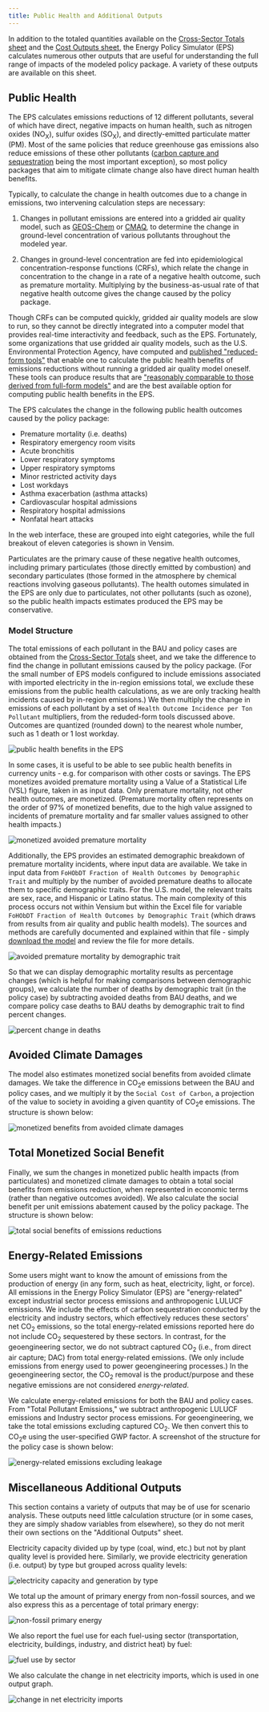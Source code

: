 ```yaml
---
title: Public Health and Additional Outputs
---
```


In addition to the totaled quantities available on the [Cross-Sector Totals sheet](cross-sector-totals) and the [Cost Outputs sheet](cost-outputs), the Energy Policy Simulator (EPS) calculates numerous other outputs that are useful for understanding the full range of impacts of the modeled policy package.  A variety of these outputs are available on this sheet.

## Public Health

The EPS calculates emissions reductions of 12 different pollutants, several of which have direct, negative impacts on human health, such as nitrogen oxides (NO<sub>X</sub>), sulfur oxides (SO<sub>X</sub>), and directly-emitted particulate matter (PM).  Most of the same policies that reduce greenhouse gas emissions also reduce emissions of these other pollutants ([carbon capture and sequestration](ccs) being the most important exception), so most policy packages that aim to mitigate climate change also have direct human health benefits.

Typically, to calculate the change in health outcomes due to a change in emissions, two intervening calculation steps are necessary:

1. Changes in pollutant emissions are entered into a gridded air quality model, such as [GEOS-Chem](http://acmg.seas.harvard.edu/geos/) or [CMAQ](https://www.epa.gov/cmaq), to determine the change in ground-level concentration of various pollutants throughout the modeled year.

2. Changes in ground-level concentration are fed into epidemiological concentration-response functions (CRFs), which relate the change in concentration to the change in a rate of a negative health outcome, such as premature mortality.  Multiplying by the business-as-usual rate of that negative health outcome gives the change caused by the policy package.

Though CRFs can be computed quickly, gridded air quality models are slow to run, so they cannot be directly integrated into a computer model that provides real-time interactivity and feedback, such as the EPS.  Fortunately, some organizations that use gridded air quality models, such as the U.S. Environmental Protection Agency, have computed and [published "reduced-form tools"](https://www.epa.gov/benmap/reduced-form-tools-calculating-pm25-benefits) that enable one to calculate the public health benefits of emissions reductions without running a gridded air quality model oneself.  These tools can produce results that are ["reasonably comparable to those derived from full-form models"](https://www.epa.gov/sites/production/files/2019-11/documents/rft_combined_report_10.31.19_final.pdf) and are the best available option for computing public health benefits in the EPS.

The EPS calculates the change in the following public health outcomes caused by the policy package:

- Premature mortality (i.e. deaths)
- Respiratory emergency room visits
- Acute bronchitis
- Lower respiratory symptoms
- Upper respiratory symptoms
- Minor restricted activity days
- Lost workdays
- Asthma exacerbation (asthma attacks)
- Cardiovascular hospital admissions
- Respiratory hospital admissions
- Nonfatal heart attacks

In the web interface, these are grouped into eight categories, while the full breakout of eleven categories is shown in Vensim.

Particulates are the primary cause of these negative health outcomes, including primary particulates (those directly emitted by combustion) and secondary particulates (those formed in the atmosphere by chemical reactions involving gaseous pollutants).  The health outomes simulated in the EPS are only due to particulates, not other pollutants (such as ozone), so the public health impacts estimates produced the EPS may be conservative.

### Model Structure

The total emissions of each pollutant in the BAU and policy cases are obtained from the [Cross-Sector Totals](cross-sector-totals) sheet, and we take the difference to find the change in pollutant emissions caused by the policy package.  (For the small number of EPS models configured to include emissions associated with imported electricity in the in-region emissions total, we exclude these emissions from the public health calculations, as we are only tracking health incidents caused by in-region emissions.)   We then multiply the change in emissions of each pollutant by a set of `Health Outcome Incidence per Ton Pollutant` multipliers, from the reduded-form tools discussed above.  Outcomes are quantized (rounded down) to the nearest whole number, such as 1 death or 1 lost workday.

![public health benefits in the EPS](/img/additional-outputs-PublicHealthBenefits.png)

In some cases, it is useful to be able to see public health benefits in currency units - e.g. for comparison with other costs or savings.  The EPS monetizes avoided premature mortality using a Value of a Statistical Life (VSL) figure, taken in as input data.  Only premature mortality, not other health outcomes, are monetized.  (Premature mortality often represents on the order of 97% of monetized benefits, due to the high value assigned to incidents of premature mortality and far smaller values assigned to other health impacts.)

![monetized avoided premature mortality](/img/additional-outputs-MonetizedBenefits.png)

Additionally, the EPS provides an estimated demographic breakdown of premature mortality incidents, where input data are available.  We take in input data from `FoHObDT Fraction of Health Outcomes by Demographic Trait` and multiply by the number of avoided premature deaths to allocate them to specific demographic traits.  For the U.S. model, the relevant traits are sex, race, and Hispanic or Latino status.  The main complexity of this process occurs not within Vensium but within the Excel file for variable `FoHObDT Fraction of Health Outcomes by Demographic Trait` (which draws from results from air quality and public health models).  The sources and methods are carefully documented and explained within that file - simply [download the model](download) and review the file for more details.

![avoided premature mortality by demographic trait](/img/additional-outputs-AvoidedDeathsDemographics.png)

So that we can display demographic mortality results as percentage changes (which is helpful for making comparisons between demographic groups), we calculate the number of deaths by demographic trait (in the policy case) by subtracting avoided deaths from BAU deaths, and we compare policy case deaths to BAU deaths by demographic trait to find percent changes.

![percent change in deaths](/img/additional-outputs-PercCngDeaths.png)

## Avoided Climate Damages

The model also estimates monetized social benefits from avoided climate damages.  We take the difference in CO<sub>2</sub>e emissions between the BAU and policy cases, and we multiply it by the `Social Cost of Carbon`, a projection of the value to society in avoiding a given quantity of CO<sub>2</sub>e emissions.  The structure is shown below:

![monetized benefits from avoided climate damages](/img/additional-outputs-CarbonBenefits.png)

## Total Monetized Social Benefit

Finally, we sum the changes in monetized public health impacts (from particulates) and monetized climate damages to obtain a total social benefits from emissions reduction, when represented in economic terms (rather than negative outcomes avoided).  We also calculate the social benefit per unit emissions abatement caused by the policy package.  The structure is shown below:

![total social benefits of emissions reductions](/img/additional-outputs-TotSocialBenefits.png)

## Energy-Related Emissions

Some users might want to know the amount of emissions from the production of energy (in any form, such as heat, electricity, light, or force).  All emissions in the Energy Policy Simulator (EPS) are "energy-related" except industrial sector process emissions and anthropogenic LULUCF emissions.  We include the effects of carbon sequestration conducted by the electricity and industry sectors, which effectively reduces these sectors' net CO<sub>2</sub> emissions, so the total energy-related emissions reported here do not include CO<sub>2</sub> sequestered by these sectors.  In contrast, for the geoengineering sector, we do not subtract captured CO<sub>2</sub> (i.e., from direct air capture; DAC) from total energy-related emissions.  (We only include emissions from energy used to power geoengineering processes.)  In the geoengineering sector, the CO<sub>2</sub> removal is the product/purpose and these negative emissions are not considered *energy-related*.

We calculate energy-related emissions for both the BAU and policy cases.  From "Total Pollutant Emissions," we subtract anthropogenic LULUCF emissions and Industry sector process emissions.  For geoengineering, we take the total emissions excluding captured CO<sub>2</sub>.  We then convert this to CO<sub>2</sub>e using the user-specified GWP factor.  A screenshot of the structure for the policy case is shown below:

![energy-related emissions excluding leakage](/img/additional-outputs-EnergyRelatedEmis.png)

## Miscellaneous Additional Outputs

This section contains a variety of outputs that may be of use for scenario analysis.  These outputs need little calculation structure (or in some cases, they are simply shadow variables from elsewhere), so they do not merit their own sections on the "Additional Outputs" sheet.

Electricity capacity divided up by type (coal, wind, etc.) but not by plant quality level is provided here.  Similarly, we provide electricity generation (i.e. output) by type but grouped across quality levels:

![electricity capacity and generation by type](/img/additional-outputs-ElecByType.png)

We total up the amount of primary energy from non-fossil sources, and we also express this as a percentage of total primary energy:

![non-fossil primary energy](/img/additional-outputs-PrimaryEnergy.png)

We also report the fuel use for each fuel-using sector (transportation, electricity, buildings, industry, and district heat) by fuel:

![fuel use by sector](/img/additional-outputs-SectoralFuelUse.png)

We also calculate the change in net electricity imports, which is used in one output graph.

![change in net electricity imports](/img/additional-outputs-CngNetElecImports.png)
